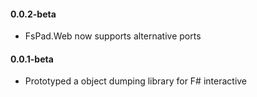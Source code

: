 #### 0.0.2-beta
* FsPad.Web now supports alternative ports

#### 0.0.1-beta
* Prototyped a object dumping library for F# interactive

